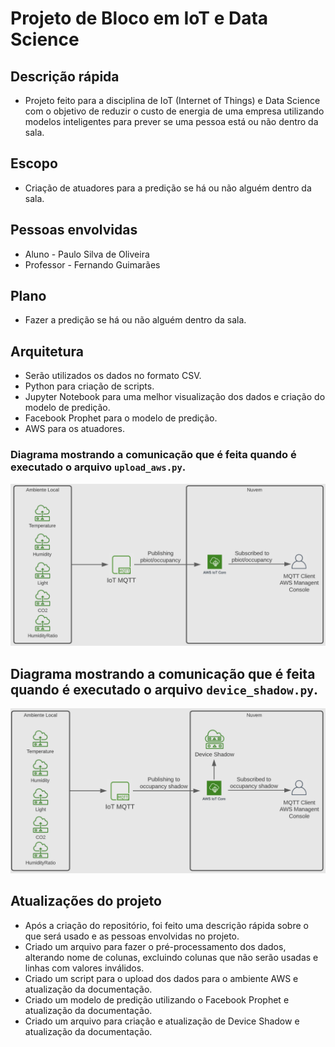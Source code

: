 # Projeto de Bloco em IoT e Data Science

## Descrição rápida
* Projeto feito para a disciplina de IoT (Internet of Things) e Data Science com o objetivo de reduzir o custo de energia de uma empresa utilizando modelos inteligentes para prever se uma pessoa está ou não dentro da sala.

## Escopo
* Criação de atuadores para a predição se há ou não alguém dentro da sala.

## Pessoas envolvidas
* Aluno - Paulo Silva de Oliveira
* Professor - Fernando Guimarães

## Plano
* Fazer a predição se há ou não alguém dentro da sala.

## Arquitetura
* Serão utilizados os dados no formato CSV.
* Python para criação de scripts.
* Jupyter Notebook para uma melhor visualização dos dados e criação do modelo de predição.
* Facebook Prophet para o modelo de predição.
* AWS para os atuadores.

### Diagrama mostrando a comunicação que é feita quando é executado o arquivo `upload_aws.py`.

![Upload to AWS IoT](upload_aws.png)

## Diagrama mostrando a comunicação que é feita quando é executado o arquivo `device_shadow.py`.
![Upload to AWS IoT (Device Shadow)](occupancy_shadow.png)


## Atualizações do projeto
* Após a criação do repositório, foi feito uma descrição rápida sobre o que será usado e as pessoas envolvidas no projeto.
* Criado um arquivo para fazer o pré-processamento dos dados, alterando nome de colunas, excluindo colunas que não serão usadas e linhas com valores inválidos.
* Criado um script para o upload dos dados para o ambiente AWS e atualização da documentação.
* Criado um modelo de predição utilizando o Facebook Prophet e atualização da documentação.
* Criado um arquivo para criação e atualização de Device Shadow e atualização da documentação.